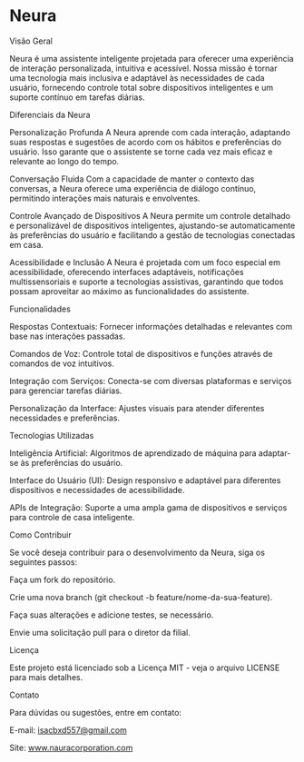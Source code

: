 # Neura

Visão Geral

Neura é uma assistente inteligente projetada para oferecer uma experiência de interação personalizada, intuitiva e acessível. Nossa missão é tornar uma tecnologia mais inclusiva e adaptável às necessidades de cada usuário, fornecendo controle total sobre dispositivos inteligentes e um suporte contínuo em tarefas diárias.

Diferenciais da Neura

Personalização Profunda
A Neura aprende com cada interação, adaptando suas respostas e sugestões de acordo com os hábitos e preferências do usuário. Isso garante que o assistente se torne cada vez mais eficaz e relevante ao longo do tempo.

Conversação Fluida
Com a capacidade de manter o contexto das conversas, a Neura oferece uma experiência de diálogo contínuo, permitindo interações mais naturais e envolventes.

Controle Avançado de Dispositivos
A Neura permite um controle detalhado e personalizável de dispositivos inteligentes, ajustando-se automaticamente às preferências do usuário e facilitando a gestão de tecnologias conectadas em casa.

Acessibilidade e Inclusão
A Neura é projetada com um foco especial em acessibilidade, oferecendo interfaces adaptáveis, notificações multissensoriais e suporte a tecnologias assistivas, garantindo que todos possam aproveitar ao máximo as funcionalidades do assistente.

Funcionalidades

Respostas Contextuais: Fornecer informações detalhadas e relevantes com base nas interações passadas.

Comandos de Voz: Controle total de dispositivos e funções através de comandos de voz intuitivos.

Integração com Serviços: Conecta-se com diversas plataformas e serviços para gerenciar tarefas diárias.

Personalização da Interface: Ajustes visuais para atender diferentes necessidades e preferências.

Tecnologias Utilizadas

Inteligência Artificial: Algoritmos de aprendizado de máquina para adaptar-se às preferências do usuário.

Interface do Usuário (UI): Design responsivo e adaptável para diferentes dispositivos e necessidades de acessibilidade.

APIs de Integração: Suporte a uma ampla gama de dispositivos e serviços para controle de casa inteligente.

Como Contribuir

Se você deseja contribuir para o desenvolvimento da Neura, siga os seguintes passos:

Faça um fork do repositório.

Crie uma nova branch (git checkout -b feature/nome-da-sua-feature).

Faça suas alterações e adicione testes, se necessário.

Envie uma solicitação pull para o diretor da filial.

Licença

Este projeto está licenciado sob a Licença MIT - veja o arquivo LICENSE para mais detalhes.

Contato

Para dúvidas ou sugestões, entre em contato:

E-mail: isacbxd557@gmail.com

Site: www.nauracorporation.com
